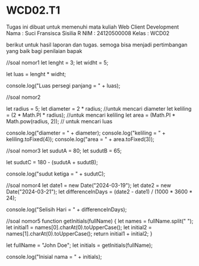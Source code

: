 # WCD02.T1
Tugas ini dibuat untuk memenuhi mata kuliah Web Client Development 
Nama : Suci Fransisca Sisilia R
NIM : 24120500008
Kelas : WCD02

berikut untuk hasil laporan dan tugas. semoga bisa menjadi pertimbangan yang baik bagi penilaian bapak

//soal nomor1
let lenght = 3;
let widht = 5;

let luas = lenght * widht;

console.log("Luas persegi panjang = " + luas);

//soal nomor2

let radius = 5;
let diameter = 2 * radius; //untuk mencari diameter
let keliling = (2 * Math.PI * radius); //untuk mencari keliling
let area = (Math.PI * Math.pow(radius, 2)); // untuk mencari luas

console.log("diameter = " + diameter);
console.log("keliling = " + keliling.toFixed(4));
console.log("area = " + area.toFixed(3));

//soal nomor3
let sudutA = 80;
let sudutB = 65;

let sudutC = 180 - (sudutA + sudutB);

console.log("sudut ketiga = " + sudutC);

//soal nomor4
let date1 = new Date("2024-03-19");
let date2 = new Date("2024-03-21");
let differenceInDays = (date2 - date1) / (1000 * 3600 * 24);

console.log("Selisih Hari = " + differenceInDays);

//soal nomor5
function getInitials(fullName) {
    let names = fullName.split(" ");
    let initial1 = names[0].charAt(0).toUpperCase();
    let initial2 = names[1].charAt(0).toUpperCase();
    return initial1 + initial2;
}

let fullName = "John Doe";
let initials = getInitials(fullName);

console.log("Inisial nama = " + initials);
